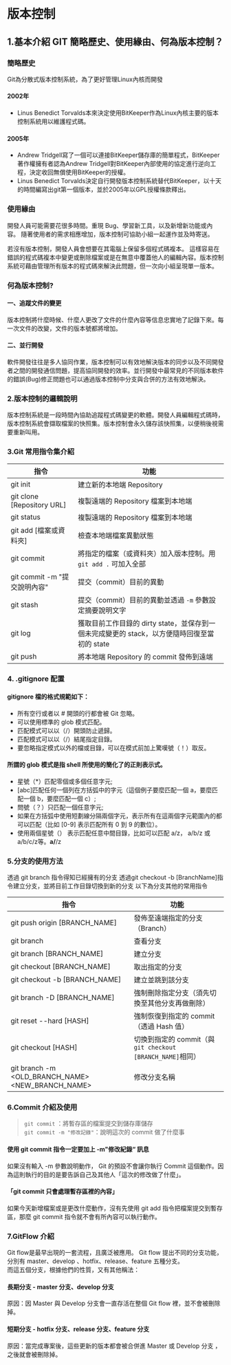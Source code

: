 # 版本控制

## **1.基本介紹 GIT 簡略歷史、使用緣由、何為版本控制？**

### **簡略歷史**

Git為分散式版本控制系統，為了更好管理Linux內核而開發

#### **2002年**

- Linus Benedict Torvalds本來決定使用BitKeeper作為Linux內核主要的版本控制系統用以維護程式碼。

#### **2005年**

- Andrew Tridgell寫了一個可以連接BitKeeper儲存庫的簡單程式，BitKeeper著作權擁有者認為Andrew Tridgell對BitKeeper內部使用的協定進行逆向工程，決定收回無償使用BitKeeper的授權。
- Linus Benedict Torvalds決定自行開發版本控制系統替代BitKeeper，以十天的時間編寫出git第一個版本，並於2005年以GPL授權條款釋出。

### **使用緣由**

開發人員可能需要花很多時間。重現 Bug、學習新工具，以及新增新功能或內容。 隨著使用者的需求相應增加，版本控制可協助小組一起運作並及時寄送。  

若沒有版本控制，開發人員會想要在其電腦上保留多個程式碼複本。 這樣容易在錯誤的程式碼複本中變更或刪除檔案或是在無意中覆蓋他人的編輯內容。版本控制系統可藉由管理所有版本的程式碼來解決此問題，但一次向小組呈現單一版本。

### **何為版本控制?**

#### **一、追蹤文件的變更**

版本控制將什麼時候、什麼人更改了文件的什麼內容等信息忠實地了記錄下來。每一次文件的改變，文件的版本號都將增加。

#### **二、並行開發**

軟件開發往往是多人協同作業，版本控制可以有效地解決版本的同步以及不同開發者之間的開發通信問題，提高協同開發的效率。並行開發中最常見的不同版本軟件的錯誤(Bug)修正問題也可以通過版本控制中分支與合併的方法有效地解決。

### **2.版本控制的邏輯說明**

版本控制系統是一段時間內協助追蹤程式碼變更的軟體。開發人員編輯程式碼時，版本控制系統會擷取檔案的快照集。版本控制會永久儲存該快照集，以便稍後視需要重新叫用。

### **3.Git 常用指令集介紹**

| 指令 | 功能 |
| ------------ | ------------ |
| git init  | 建立新的本地端 Repository  |
| git clone [Repository URL]  | 複製遠端的 Repository 檔案到本地端  |
| git status  | 複製遠端的 Repository 檔案到本地端  |
| git add [檔案或資料夾]  | 檢查本地端檔案異動狀態  |
| git commit  | 將指定的檔案（或資料夾）加入版本控制。用 `git add .` 可加入全部  |
| git commit -m "提交說明內容"  | 提交（commit）目前的異動  |
| git stash  | 提交（commit）目前的異動並透過 `-m` 參數設定摘要說明文字  |
| git log  | 獲取目前工作目錄的 dirty state，並保存到一個未完成變更的 stack，以方便隨時回復至當初的 state  |
| git push  | 將本地端 Repository 的 commit 發佈到遠端  |

### **4. .gitignore 配置**

#### **gitignore 檔的格式規範如下：**

- 所有空行或者以 # 開頭的行都會被 Git 忽略。
- 可以使用標準的 glob 模式匹配。
- 匹配模式可以以（/）開頭防止遞歸。
- 匹配模式可以以（/）結尾指定目錄。
- 要忽略指定模式以外的檔或目錄，可以在模式前加上驚嘆號（！）取反。

#### **所謂的 glob 模式是指 shell 所使用的簡化了的正則表示式。**

- 星號（*）匹配零個或多個任意字元;
- [abc]匹配任何一個列在方括弧中的字元（這個例子要麼匹配一個 a，要麼匹配一個 b，要麼匹配一個 c）;
- 問號（？）只匹配一個任意字元;
- 如果在方括弧中使用短劃線分隔兩個字元，表示所有在這兩個字元範圍內的都可以匹配（比如 [0-9] 表示匹配所有 0 到 9 的數位）。
- 使用兩個星號（） 表示匹配任意中間目錄，比如可以匹配 a/z， a/b/z 或 a/b/c/z等。**a/**/z

### **5.分支的使用方法**

透過 git branch 指令得知已經擁有的分支
透過git checkout -b [BranchName]指令建立分支，並將目前工作目錄切換到新的分支
以下為分支其他的常用指令

| 指令 | 功能 |
| ------------ | ------------ |
|git push origin [BRANCH_NAME]|發佈至遠端指定的分支（Branch）|
|git branch|查看分支|
|git branch [BRANCH_NAME]|建立分支|
|git checkout [BRANCH_NAME]|取出指定的分支|
|git checkout -b [BRANCH_NAME]|建立並跳到該分支|
|git branch -D [BRANCH_NAME]|強制刪除指定分支（須先切換至其他分支再做刪除）|
|git reset --hard [HASH]|強制恢復到指定的 commit（透過 Hash 值）|
|git checkout [HASH]|切換到指定的 commit（與`git checkout [BRANCH_NAME]`相同）|
|git branch -m <OLD_BRANCH_NAME> <NEW_BRANCH_NAME>|修改分支名稱|

### **6.Commit 介紹及使用**

>`git commit` ：將暫存區的檔案提交到儲存庫儲存  
>`git commit -m "修改記錄"`：說明這次的 commit 做了什麼事

#### **使用 git commit 指令一定要加上 -m"修改紀錄“ 訊息**

如果沒有輸入 -m 參數說明動作， Git 的預設不會讓你執行 Commit 這個動作。因為這則執行的目的是要告訴自己及其他人「這次的修改做了什麼」。

#### **「git commit 只會處理暫存區裡的內容」**

如果今天新增檔案或是更改什麼動作，沒有先使用 git add 指令把檔案提交到暫存區，那麼 git commit 指令就不會有所內容可以執行動作。

### **7.GitFlow 介紹**

Git flow是最早出現的一套流程，且廣泛被應用。
Git flow 提出不同的分支功能，分別有 master、develop 、hotfix、release、feature 五種分支。  
而這五個分支，根據他們的性質，又有其他稱法：

#### **長期分支 - master 分支、develop 分支**

原因：因 Master 與 Develop 分支會一直存活在整個 Git flow 裡，並不會被刪除掉。

#### **短期分支 - hotfix 分支、release 分支、feature 分支**

原因：當完成專案後，這些更新的版本都會被合併進 Master 或 Develop 分支 ，之後就會被刪除掉。